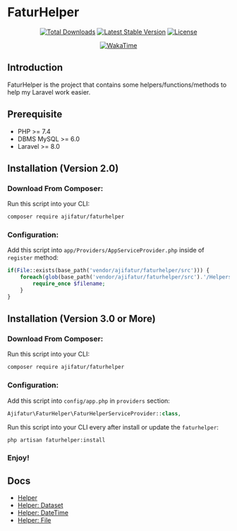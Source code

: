 # FaturHelper

<p align="center">
  <a href="https://packagist.org/packages/ajifatur/faturhelper" target="_blank"><img src="https://poser.pugx.org/ajifatur/faturhelper/d/total.svg" alt="Total Downloads"></a>
  <a href="https://packagist.org/packages/ajifatur/faturhelper" target="_blank"><img src="https://poser.pugx.org/ajifatur/faturhelper/v/stable.svg" alt="Latest Stable Version"></a>
  <a href="https://packagist.org/packages/ajifatur/faturhelper" target="_blank"><img src="https://poser.pugx.org/ajifatur/faturhelper/license.svg" alt="License"></a>
</p>
<p align="center">
  <a href="https://wakatime.com/@ajifatur" target="_blank"><img src="https://wakatime.com/badge/user/7096d127-6916-4f3e-add2-b7f5ca9e1b66/project/f840f725-5b03-4345-809c-24f1142d91ae.svg" alt="WakaTime"></a>
</p>

## Introduction

FaturHelper is the project that contains some helpers/functions/methods to help my Laravel work easier.

## Prerequisite
- PHP >= 7.4
- DBMS MySQL >= 6.0
- Laravel >= 8.0

## Installation (Version 2.0)

### Download From Composer:

Run this script into your CLI:

```sh
composer require ajifatur/faturhelper
```

### Configuration:

Add this script into `app/Providers/AppServiceProvider.php` inside of `register` method:

``` php
if(File::exists(base_path('vendor/ajifatur/faturhelper/src'))) {
    foreach(glob(base_path('vendor/ajifatur/faturhelper/src').'/Helpers/*.php') as $filename) {
        require_once $filename;
    }
}
```

## Installation (Version 3.0 or More)

### Download From Composer:

Run this script into your CLI:

```sh
composer require ajifatur/faturhelper
```

### Configuration:

Add this script into `config/app.php` in `providers` section:

``` php
Ajifatur\FaturHelper\FaturHelperServiceProvider::class,
```

Run this script into your CLI every after install or update the `faturhelper`:

```sh
php artisan faturhelper:install
```

### Enjoy!

## Docs
- [Helper](https://github.com/ajifatur/faturhelper/blob/master/readme/Helper.md)
- [Helper: Dataset](https://github.com/ajifatur/faturhelper/blob/master/readme/Dataset.md)
- [Helper: DateTime](https://github.com/ajifatur/faturhelper/blob/master/readme/DateTime.md)
- [Helper: File](https://github.com/ajifatur/faturhelper/blob/master/readme/File.md)
